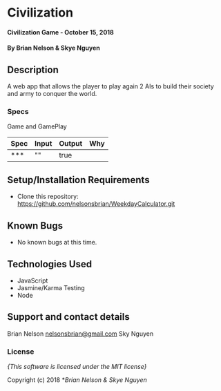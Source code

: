 # Civilization

#### Civilization Game - October 15, 2018

#### By **Brian Nelson** & **Skye Nguyen**

## Description

A web app that allows the player to play again 2 AIs to build their society and army to conquer the world.

### Specs    

Game and GamePlay

| Spec | Input | Output | Why |
| :-------------     | :------------- | :------------- | :----------- |
| *** | "" | true |  |



## Setup/Installation Requirements

* Clone this repository: https://github.com/nelsonsbrian/WeekdayCalculator.git

## Known Bugs
* No known bugs at this time.

## Technologies Used
* JavaScript
* Jasmine/Karma Testing
* Node


## Support and contact details

Brian Nelson nelsonsbrian@gmail.com
Sky Nguyen

### License

*{This software is licensed under the MIT license}*

Copyright (c) 2018 **Brian Nelson & Skye Nguyen* 